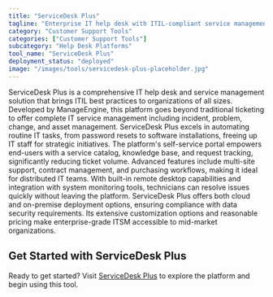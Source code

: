 ```yaml
---
title: "ServiceDesk Plus"
tagline: "Enterprise IT help desk with ITIL-compliant service management"
category: "Customer Support Tools"
categories: ["Customer Support Tools"]
subcategory: "Help Desk Platforms"
tool_name: "ServiceDesk Plus"
deployment_status: "deployed"
image: "/images/tools/servicedesk-plus-placeholder.jpg"
---
```

ServiceDesk Plus is a comprehensive IT help desk and service management solution that brings ITIL best practices to organizations of all sizes. Developed by ManageEngine, this platform goes beyond traditional ticketing to offer complete IT service management including incident, problem, change, and asset management. ServiceDesk Plus excels in automating routine IT tasks, from password resets to software installations, freeing up IT staff for strategic initiatives. The platform's self-service portal empowers end-users with a service catalog, knowledge base, and request tracking, significantly reducing ticket volume. Advanced features include multi-site support, contract management, and purchasing workflows, making it ideal for distributed IT teams. With built-in remote desktop capabilities and integration with system monitoring tools, technicians can resolve issues quickly without leaving the platform. ServiceDesk Plus offers both cloud and on-premise deployment options, ensuring compliance with data security requirements. Its extensive customization options and reasonable pricing make enterprise-grade ITSM accessible to mid-market organizations.
## Get Started with ServiceDesk Plus

Ready to get started? Visit [ServiceDesk Plus](https://servicedeskplus.com) to explore the platform and begin using this tool.
